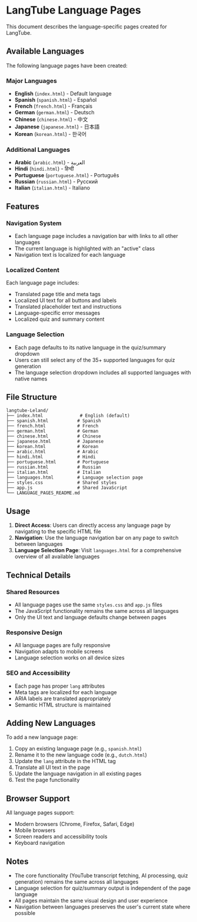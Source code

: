 # LangTube Language Pages

This document describes the language-specific pages created for LangTube.

## Available Languages

The following language pages have been created:

### Major Languages
- **English** (`index.html`) - Default language
- **Spanish** (`spanish.html`) - Español
- **French** (`french.html`) - Français  
- **German** (`german.html`) - Deutsch
- **Chinese** (`chinese.html`) - 中文
- **Japanese** (`japanese.html`) - 日本語
- **Korean** (`korean.html`) - 한국어

### Additional Languages
- **Arabic** (`arabic.html`) - العربية
- **Hindi** (`hindi.html`) - हिन्दी
- **Portuguese** (`portuguese.html`) - Português
- **Russian** (`russian.html`) - Русский
- **Italian** (`italian.html`) - Italiano

## Features

### Navigation System
- Each language page includes a navigation bar with links to all other languages
- The current language is highlighted with an "active" class
- Navigation text is localized for each language

### Localized Content
Each language page includes:
- Translated page title and meta tags
- Localized UI text for all buttons and labels
- Translated placeholder text and instructions
- Language-specific error messages
- Localized quiz and summary content

### Language Selection
- Each page defaults to its native language in the quiz/summary dropdown
- Users can still select any of the 35+ supported languages for quiz generation
- The language selection dropdown includes all supported languages with native names

## File Structure

```
langtube-Leland/
├── index.html              # English (default)
├── spanish.html           # Spanish
├── french.html            # French
├── german.html            # German
├── chinese.html           # Chinese
├── japanese.html          # Japanese
├── korean.html            # Korean
├── arabic.html            # Arabic
├── hindi.html             # Hindi
├── portuguese.html        # Portuguese
├── russian.html           # Russian
├── italian.html           # Italian
├── languages.html         # Language selection page
├── styles.css             # Shared styles
├── app.js                 # Shared JavaScript
└── LANGUAGE_PAGES_README.md
```

## Usage

1. **Direct Access**: Users can directly access any language page by navigating to the specific HTML file
2. **Navigation**: Use the language navigation bar on any page to switch between languages
3. **Language Selection Page**: Visit `languages.html` for a comprehensive overview of all available languages

## Technical Details

### Shared Resources
- All language pages use the same `styles.css` and `app.js` files
- The JavaScript functionality remains the same across all languages
- Only the UI text and language defaults change between pages

### Responsive Design
- All language pages are fully responsive
- Navigation adapts to mobile screens
- Language selection works on all device sizes

### SEO and Accessibility
- Each page has proper `lang` attributes
- Meta tags are localized for each language
- ARIA labels are translated appropriately
- Semantic HTML structure is maintained

## Adding New Languages

To add a new language page:

1. Copy an existing language page (e.g., `spanish.html`)
2. Rename it to the new language code (e.g., `dutch.html`)
3. Update the `lang` attribute in the HTML tag
4. Translate all UI text in the page
5. Update the language navigation in all existing pages
6. Test the page functionality

## Browser Support

All language pages support:
- Modern browsers (Chrome, Firefox, Safari, Edge)
- Mobile browsers
- Screen readers and accessibility tools
- Keyboard navigation

## Notes

- The core functionality (YouTube transcript fetching, AI processing, quiz generation) remains the same across all languages
- Language selection for quiz/summary output is independent of the page language
- All pages maintain the same visual design and user experience
- Navigation between languages preserves the user's current state where possible
